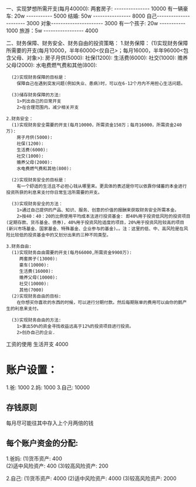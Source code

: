 
一、实现梦想所需开支(每月40000):
    两套房子:  --------------- 10000
    有一辆豪车: 20w ----------- 5000
    结婚: 50w ---------------- 8000
    自己---------------------- 3000
    对象---------------------- 3000
    有一个孩子: 20w ----------- 1000
    旅游：5w ----------------- 4000

二、财务保障、财务安全、财务自由的投资策略：
    1.财务保障：
      (1)实现财务保障所需要的开支(每月10000，半年60000<仅自己>；每月16000，半年96000<包含父母、对象>):
        房子月供(5000):
        社保(1200):
        生活费(6000):
        社交(1000):
        赡养父母(2000):
        水电费燃气费和其他(800):

      (2)实现财务保障的目标是：
        保障自己在遇到突发问题(例如失业、患病)时，可以在6-12个月内不用担心生活问题。

      (3)储存财务保障的方法:
        1>列出自己的日常开支
        2>在合理范围内，减少相关开支

    2.财务安全：
      (1)实现财务安全需要的开支(每月10000，所需资金150万；每月16000，所需资金240万):
        房子月供(5000):
        社保(1200):
        生活费(6000):
        社交(1000):
        赡养父母(2000):
        水电费燃气费和其他(800):

      (2)实现财务安全的目标是：
        有一个舒适的生活且不必担心钱从哪里来。更具体的表述是你可以依靠你储蓄的本金进行投资所获的利息来支付你日常生活所需要的开支。

      (3)实现财务安全的方法：
        1>通过自己提供的产品、知识、服务、创意的价值的报酬来获取财务安全所需本金。
        2>按40：40：20的比例使用平均成本法进行投资基金: 即40%用于投资低风险的投资项目(定期存款、货币基金、债券)，40%用于投资风险适度的项目，20%用于投资风险较高的项目(新兴市场基金、国家基金、特殊基金、企业参与的基金)。。注：这里的低、中、高风险是在风险比较低的投资基金中的又划分出来的三种不同类型。
      
    3.财务自由:
      (1)实现财务自由需要的开支(每月66000,所需资金9900万):
         两套房子(13000):
         豪车(10000):
         生活费(16000):
         赡养父母(10000):
         社交(10000):
         其他(7000)
      (2)实现财务自由的目标:
        在你想买你喜欢的东西的时候，可以进行分期付款。然后每期账单的费用可以由你的鹅产生的利息来支付。

      (3)实现财务自由的方法: 
        1>拿出50%的资金寻找收益远高于12%的投资项目进行投资。
        2>创办自己的企业.

工资的使用
  生活开支
  4000

# 账户设置：
1.爸: 1000
2.妈: 1000
3.自己: 10000


## 存钱原则
  每月尽可能往其中存入上个月两倍的钱

## 每个账户资金的分配:
1.爸妈:
  (1)货币资产: 400  
  (2)适中风险资产: 400
  (3)较高风险资产: 200

2.自己:
  (1)货币资产: 4000
  (2)适中风险资产: 4000
  (3)较高风险资产: 2000  




   
